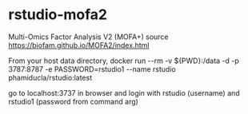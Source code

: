 # rstudio-mofa2

Multi-Omics Factor Analysis V2 (MOFA+) source https://biofam.github.io/MOFA2/index.html

From your host data directory, 
docker run  --rm -v ${PWD}:/data -d -p 3787:8787 -e PASSWORD=rstudio1 --name rstudio phamiducla/rstudio:latest

go to localhost:3737 in browser and login with rstudio (username) and rstudio1 (password from command arg)


